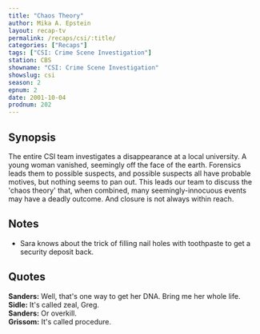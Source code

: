 ```yaml
---
title: "Chaos Theory"
author: Mika A. Epstein
layout: recap-tv
permalink: /recaps/csi/:title/
categories: ["Recaps"]
tags: ["CSI: Crime Scene Investigation"]
station: CBS
showname: "CSI: Crime Scene Investigation"
showslug: csi
season: 2
epnum: 2
date: 2001-10-04
prodnum: 202  
---
```


## Synopsis

The entire CSI team investigates a disappearance at a local university. A young woman vanished, seemingly off the face of the earth. Forensics leads them to possible suspects, and possible suspects all have probable motives, but nothing seems to pan out. This leads our team to discuss the 'chaos theory' that, when combined, many seemingly-innocuous events may have a deadly outcome. And closure is not always within reach.

## Notes

* Sara knows about the trick of filling nail holes with toothpaste to get a security deposit back.

## Quotes

**Sanders:** Well, that's one way to get her DNA. Bring me her whole life.  
**Sidle:** It's called zeal, Greg.  
**Sanders:** Or overkill.  
**Grissom:** It's called procedure.

